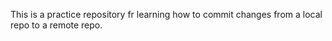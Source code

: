 This is a practice repository fr learning how to commit changes from a local repo to a remote repo.
